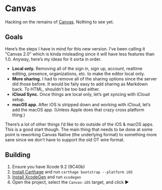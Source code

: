 # Canvas

Hacking on the remains of [Canvas](https://github.com/usecanvas). Nothing to see yet.

## Goals

Here’s the steps I have in mind for this new version. I’ve been calling it "Canvas 2.0" which is kinda misleading since it will have less features than 1.0. Anyway, here’s my ideas for it sorta in order.

* **Local only.** Removing all of the sign in, sign up, account, realtime editing, presence, organizations, etc. to make the editor local only.
* **More sharing.** I had to remove all of the sharing options since the server did those before. It would be faily easy to add sharing as Markdown back. To HTML, shouldn't be too bad either.
* **iCloud Sync.** Once things are local only, let’s get syncing with iCloud setup.
* **macOS app.** After iOS is stripped down and working with iCloud, let’s add the macOS app. (Unless Apple does that crazy cross platform thing.)

There’s a lot of other things I’d like to do outside of the iOS & macOS apps. This is a good start though. The main thing that needs to be done at some point is reworking Canvas Native (the underlying format) to something more sane since we don’t have to support the old OT wire format.

## Building

1. Ensure you have Xcode 9.2 (9C40b)
2. [Install Carthage](https://github.com/Carthage/Carthage#installing-carthage) and run `carthage bootstrap --platform iOS`
3. [Install XcodeGen](https://github.com/yonaskolb/XcodeGen#installing) and run `xcodegen`
4. Open the project, select the `Canvas-iOS` target, and click ▶️
